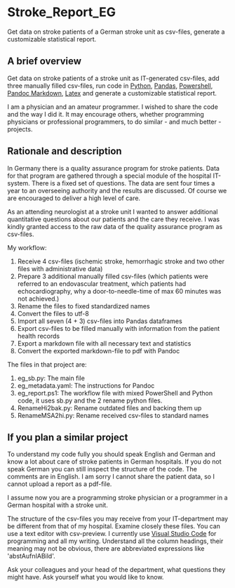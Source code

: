 # Stroke_Report_EG

Get data on stroke patients of a German stroke unit as csv-files, generate a customizable statistical report.

## A brief overview 

Get data on stroke patients of a stroke unit as IT-generated csv-files, add three manually filled csv-files, run code in [Python](www.python.org),  [Pandas](https://pandas.pydata.org/), [Powershell](https://en.wikipedia.org/wiki/PowerShell), [Pandoc Markdown](https://pandoc.org/), [Latex](https://www.latex-project.org/) and generate a customizable statistical report. 

I am a physician and an amateur programmer. I wished to share the code and the way I did it. It may encourage others, whether programming physicians or professional programmers, to do similar - and much better - projects. 

## Rationale and description

In Germany there is a quality assurance program for stroke patients. Data for that program are gathered through a special module of the hospital IT-system. There is a fixed set of questions. The data are sent four times a year to an overseeing authority and the results are discussed. Of course we are encouraged to deliver a high level of care. 

As an attending neurologist at a stroke unit I wanted to answer additional quantitative questions about our patients and the care they receive. I was kindly granted access to the raw data of the quality assurance program as csv-files. 

My workflow: 

1. Receive 4 csv-files (ischemic stroke, hemorrhagic stroke and two other files with administrative data)
2. Prepare 3 additional manually filled csv-files (which patients were referred to an endovascular treatment, which patients had echocardiography, why a door-to-needle-time of max 60 minutes was not achieved.)
3. Rename the files to fixed standardized names
4. Convert the files to utf-8
5. Import all seven (4 + 3) csv-files into Pandas dataframes
6. Export csv-files to be filled manually with information from the patient health records 
7. Export a markdown file with all necessary text and statistics 
8. Convert the exported markdown-file to pdf with Pandoc 

The files in that project are: 

1. eg_sb.py: The main file 
2. eg_metadata.yaml: The instructions for Pandoc
3. eg_report.ps1: The workflow file with mixed PowerShell and Python code, it uses sb.py and the 2 rename python files.
4. RenameHi2bak.py: Rename outdated files and backing them up
5. RenameMSA2hi.py: Rename received csv-files to standard names

## If you plan a similar project 

To understand my code fully you should speak English and German and know a lot about care of stroke patients in German hospitals. If you do not speak German you can still inspect the structure of the code. The comments are in English. I am sorry I cannot share the patient data, so I cannot upload a report as a pdf-file. 

I assume now you are a programming stroke physician or a programmer in a German hospital with a stroke unit.  

The structure of the csv-files you may receive from your IT-department may be different from that of my hospital. Examine closely these files. You can use a text editor with csv-preview. I currently use [Visual Studio Code](https://code.visualstudio.com/) for programming and all my writing. Understand all the column headings, their meaning may not be obvious, there are abbreviated expressions like 'abstAufnIABild'. 

Ask your colleagues and your head of the department, what questions they might have. Ask yourself what you would like to know. 
